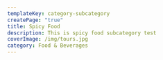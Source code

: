 ```yaml
---
templateKey: category-subcategory
createPage: "true"
title: Spicy Food
description: This is spicy food subcategory test
coverImage: /img/tours.jpg
category: Food & Beverages
---
```

